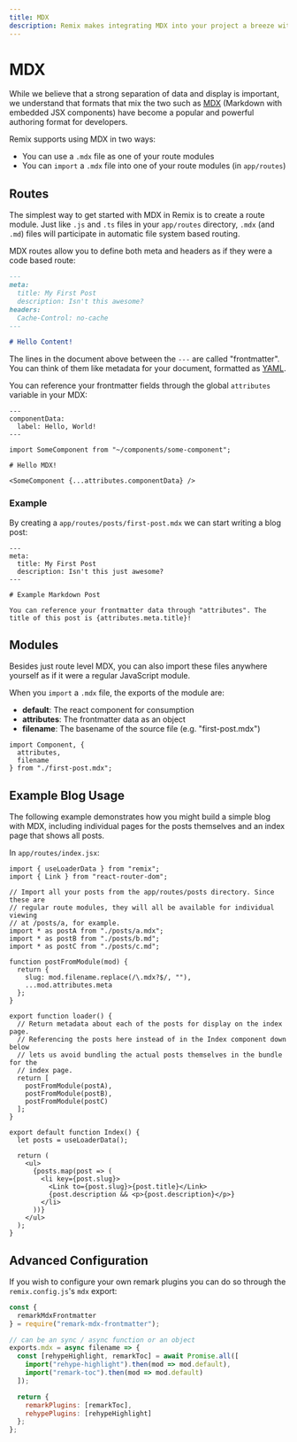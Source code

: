 ```yaml
---
title: MDX
description: Remix makes integrating MDX into your project a breeze with built in routes and "import" support.
---
```


# MDX

While we believe that a strong separation of data and display is important, we understand that formats that mix the two such as [MDX](https://mdxjs.com/) (Markdown with embedded JSX components) have become a popular and powerful authoring format for developers.

Remix supports using MDX in two ways:

- You can use a `.mdx` file as one of your route modules
- You can `import` a `.mdx` file into one of your route modules (in `app/routes`)

## Routes

The simplest way to get started with MDX in Remix is to create a route module. Just like `.js` and `.ts` files in your `app/routes` directory, `.mdx` (and `.md`) files will participate in automatic file system based routing.

MDX routes allow you to define both meta and headers as if they were a code based route:

```md
---
meta:
  title: My First Post
  description: Isn't this awesome?
headers:
  Cache-Control: no-cache
---

# Hello Content!
```

The lines in the document above between the `---` are called "frontmatter". You can think of them like metadata for your document, formatted as [YAML](https://yaml.org/).

You can reference your frontmatter fields through the global `attributes` variable in your MDX:

```mdx
---
componentData:
  label: Hello, World!
---

import SomeComponent from "~/components/some-component";

# Hello MDX!

<SomeComponent {...attributes.componentData} />
```

### Example

By creating a `app/routes/posts/first-post.mdx` we can start writing a blog post:

```mdx
---
meta:
  title: My First Post
  description: Isn't this just awesome?
---

# Example Markdown Post

You can reference your frontmatter data through "attributes". The title of this post is {attributes.meta.title}!
```

## Modules

Besides just route level MDX, you can also import these files anywhere yourself as if it were a regular JavaScript module.

When you `import` a `.mdx` file, the exports of the module are:

- **default**: The react component for consumption
- **attributes**: The frontmatter data as an object
- **filename**: The basename of the source file (e.g. "first-post.mdx")

```tsx
import Component, {
  attributes,
  filename
} from "./first-post.mdx";
```

## Example Blog Usage

The following example demonstrates how you might build a simple blog with MDX, including individual pages for the posts themselves and an index page that shows all posts.

In `app/routes/index.jsx`:

```tsx
import { useLoaderData } from "remix";
import { Link } from "react-router-dom";

// Import all your posts from the app/routes/posts directory. Since these are
// regular route modules, they will all be available for individual viewing
// at /posts/a, for example.
import * as postA from "./posts/a.mdx";
import * as postB from "./posts/b.md";
import * as postC from "./posts/c.md";

function postFromModule(mod) {
  return {
    slug: mod.filename.replace(/\.mdx?$/, ""),
    ...mod.attributes.meta
  };
}

export function loader() {
  // Return metadata about each of the posts for display on the index page.
  // Referencing the posts here instead of in the Index component down below
  // lets us avoid bundling the actual posts themselves in the bundle for the
  // index page.
  return [
    postFromModule(postA),
    postFromModule(postB),
    postFromModule(postC)
  ];
}

export default function Index() {
  let posts = useLoaderData();

  return (
    <ul>
      {posts.map(post => (
        <li key={post.slug}>
          <Link to={post.slug}>{post.title}</Link>
          {post.description && <p>{post.description}</p>}
        </li>
      ))}
    </ul>
  );
}
```

## Advanced Configuration

If you wish to configure your own remark plugins you can do so through the `remix.config.js`'s `mdx` export:

```js
const {
  remarkMdxFrontmatter
} = require("remark-mdx-frontmatter");

// can be an sync / async function or an object
exports.mdx = async filename => {
  const [rehypeHighlight, remarkToc] = await Promise.all([
    import("rehype-highlight").then(mod => mod.default),
    import("remark-toc").then(mod => mod.default)
  ]);

  return {
    remarkPlugins: [remarkToc],
    rehypePlugins: [rehypeHighlight]
  };
};
```
